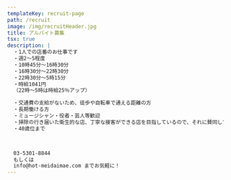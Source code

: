 ```yaml
---
templateKey: recruit-page
path: /recruit
image: /img/recruitHeader.jpg
title: アルバイト募集
tsx: true
description: |
  ・1人での店番のお仕事です
  ・週2～5程度
  ・10時45分～16時30分
  ・16時30分～22時30分
  ・22時30分～5時15分
  ・時給1041円
  （22時～5時は時給25％アップ）

  ・交通費の支給がないため、徒歩や自転車で通える距離の方
  ・長期働ける方 
  ・ミュージシャン・役者・芸人等歓迎
  ・掃除の行き届いた衛生的な店、丁寧な接客ができる店を目指しているので、それに賛同してくれる方
  ・40歳位まで



  03-5301-8844 
  もしくは 
  info@hot-meidaimae.com までお気軽に！
---
```

